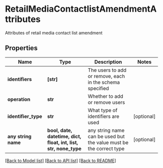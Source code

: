 # RetailMediaContactlistAmendmentAttributes

Attributes of retail media contact list amendment

## Properties
Name | Type | Description | Notes
------------ | ------------- | ------------- | -------------
**identifiers** | **[str]** | The users to add or remove, each in the schema specified | 
**operation** | **str** | Whether to add or remove users | 
**identifier_type** | **str** | What type of identifiers are used | [optional] 
**any string name** | **bool, date, datetime, dict, float, int, list, str, none_type** | any string name can be used but the value must be the correct type | [optional]

[[Back to Model list]](../README.md#documentation-for-models) [[Back to API list]](../README.md#documentation-for-api-endpoints) [[Back to README]](../README.md)


